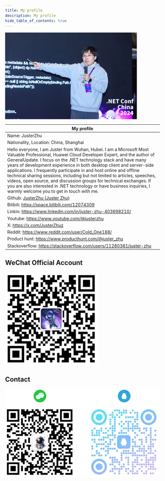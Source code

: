 ```yaml
---
title: My profile
description: My profile
hide_table_of_contents: true
---
```


![](imgs\photo.jpg)

| My profile                                                   |
| ------------------------------------------------------------ |
| Name: JusterZhu                                              |
| Nationality, Location: China, Shanghai                       |
| Hello everyone, I am Juster from Wuhan, Hubei. I am a Microsoft Most Valuable Professional, Huawei Cloud Developer Expert, and the author of GeneralUpdate. I focus on the .NET technology stack and have many years of development experience in both desktop client and server-side applications. I frequently participate in and host online and offline technical sharing sessions, including but not limited to articles, speeches, videos, open source, and discussion groups for technical exchanges. If you are also interested in .NET technology or have business inquiries, I warmly welcome you to get in touch with me. |
| Github: [JusterZhu (Juster Zhu)](https://github.com/JusterZhu) |
| Bilibili: https://space.bilibili.com/12074309                |
| Linkin: https://www.linkedin.com/in/juster-zhu-403698210/    |
| Youtube: https://www.youtube.com/@justerzhu                  |
| X: https://x.com/JusterZhuz                                  |
| Reddit: https://www.reddit.com/user/Cold_One188/             |
| Product hunt: https://www.producthunt.com/@juster_zhu        |
| Stackoverflow: https://stackoverflow.com/users/11280381/juster-zhu |



## WeChat Official Account

![](imgs\wechat.jpg)



## Contact

![](imgs\contact.png)